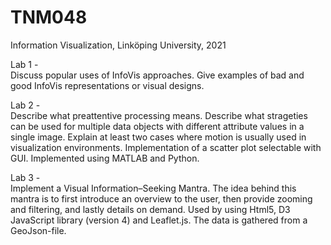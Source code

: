 # TNM048

Information Visualization, Linköping University, 2021

Lab 1 - <br />
Discuss popular uses of InfoVis approaches. Give examples of bad and good InfoVis representations or visual designs.

Lab 2 - <br />
Describe what preattentive processing means. Describe what strageties can be used for multiple data objects with different attribute values in a single image. 
Explain at least two cases where motion is usually used in visualization environments. Implementation of a scatter plot selectable with GUI. Implemented using MATLAB and Python. 

Lab 3 -<br />
Implement a Visual Information–Seeking Mantra. The idea behind this mantra is to first introduce an overview to the user, then provide zooming and filtering, and lastly details on demand. 
Used by using Html5, D3 JavaScript library (version 4) and Leaflet.js. The data is gathered from a GeoJson-file. 
